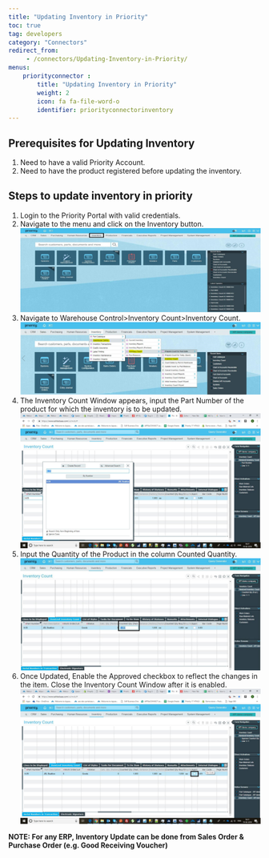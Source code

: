 ```yaml
---
title: "Updating Inventory in Priority"
toc: true
tag: developers
category: "Connectors"
redirect_from: 
     - /connectors/Updating-Inventory-in-Priority/
menus: 
    priorityconnector :
        title: "Updating Inventory in Priority"
        weight: 2
        icon: fa fa-file-word-o
        identifier: priorityconnectorinventory
---
```



## Prerequisites for Updating Inventory

1.	Need to have a valid Priority Account.
2.	Need to have the product registered before updating the inventory. 

## Steps to update inventory in priority

1.	Login to the Priority Portal with valid credentials.
2.	Navigate to the menu and click on the Inventory button.
![UpdateInventory-Priority1](/staticfiles/connectors/media/application-connector/UpdateInventory-Priority1.png)
3.	Navigate to Warehouse Control>Inventory Count>Inventory Count.  
![UpdateInventory-Priority2](/staticfiles/connectors/media/application-connector/UpdateInventory-Priority2.png)
4.  The Inventory Count Window appears, input the Part Number of the product for which the inventory is to be updated.
![UpdateInventory-Priority3](/staticfiles/connectors/media/application-connector/UpdateInventory-Priority3.png)
5.  Input the Quantity of the Product in the column Counted Quantity.
![UpdateInventory-Priority4](/staticfiles/connectors/media/application-connector/UpdateInventory-Priority4.png)
6.  Once Updated, Enable the Approved checkbox to reflect the changes in the item. Close the Inventory Count Window after it is enabled. 
![UpdateInventory-Priority5](/staticfiles/connectors/media/application-connector/UpdateInventory-Priority5.png)

**NOTE: For any ERP, Inventory Update can be done from Sales Order & Purchase Order (e.g. Good Receiving Voucher)**